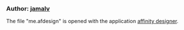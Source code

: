 ### Author: [jamalv](https://github.com/jamalv)

The file "me.afdesign" is opened with the application [affinity designer](https://affinity.serif.com/en-gb/designer/). 